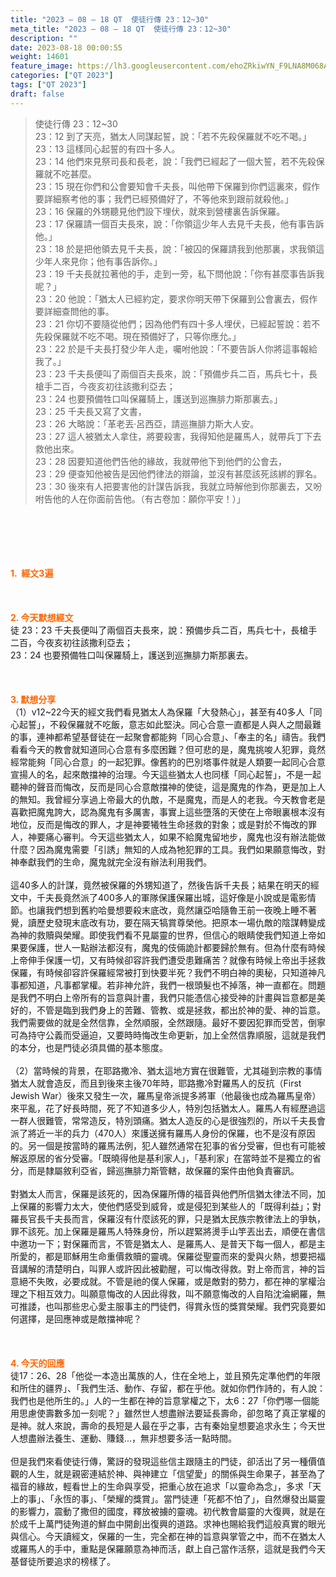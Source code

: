 ```yaml
---
title: "2023 – 08 – 18 QT  使徒行傳 23：12~30"
meta_title: "2023 – 08 – 18 QT  使徒行傳 23：12~30"
description: ""
date: 2023-08-18 00:00:55
weight: 14601
feature_image: https://lh3.googleusercontent.com/ehoZRkiwYN_F9LNA8M068AYxt73EavCZno-PD1cJRuf5BbSkQVUWr3gNEbt5kSs28Pb_Elg17kSrtf9ybWvojWoMV6I4tPM3vGRGDq6GkKkPdL2Gut4QAIw4-uykKUAtNiKgQKntvsU=w800
categories: ["QT 2023"]
tags: ["QT 2023"]
draft: false
---
```


<blockquote>使徒行傳 23：12~30<br />
23：12 到了天亮，猶太人同謀起誓，說：「若不先殺保羅就不吃不喝。」<br />
23：13 這樣同心起誓的有四十多人。<br />
23：14 他們來見祭司長和長老，說：「我們已經起了一個大誓，若不先殺保羅就不吃甚麼。<br />
23：15 現在你們和公會要知會千夫長，叫他帶下保羅到你們這裏來，假作要詳細察考他的事；我們已經預備好了，不等他來到跟前就殺他。」<br />
23：16 保羅的外甥聽見他們設下埋伏，就來到營樓裏告訴保羅。<br />
23：17 保羅請一個百夫長來，說：「你領這少年人去見千夫長，他有事告訴他。」<br />
23：18 於是把他領去見千夫長，說：「被囚的保羅請我到他那裏，求我領這少年人來見你；他有事告訴你。」<br />
23：19 千夫長就拉著他的手，走到一旁，私下問他說：「你有甚麼事告訴我呢？」<br />
23：20 他說：「猶太人已經約定，要求你明天帶下保羅到公會裏去，假作要詳細查問他的事。<br />
23：21 你切不要隨從他們；因為他們有四十多人埋伏，已經起誓說：若不先殺保羅就不吃不喝。現在預備好了，只等你應允。」<br />
23：22 於是千夫長打發少年人走，囑咐他說：「不要告訴人你將這事報給我了。」<br />
23：23 千夫長便叫了兩個百夫長來，說：「預備步兵二百，馬兵七十，長槍手二百，今夜亥初往該撒利亞去；<br />
23：24 也要預備牲口叫保羅騎上，護送到巡撫腓力斯那裏去。」<br />
23：25 千夫長又寫了文書，<br />
23：26 大略說：「革老丟‧呂西亞，請巡撫腓力斯大人安。<br />
23：27 這人被猶太人拿住，將要殺害，我得知他是羅馬人，就帶兵丁下去救他出來。<br />
23：28 因要知道他們告他的緣故，我就帶他下到他們的公會去，<br />
23：29 便查知他被告是因他們律法的辯論，並沒有甚麼該死該綁的罪名。<br />
23：30 後來有人把要害他的計謀告訴我，我就立時解他到你那裏去，又吩咐告他的人在你面前告他。（有古卷加：願你平安！）」</blockquote><br />
&nbsp;<br />
<br />
&nbsp;<br />
<br />
<span style="color: #ff6600;"><strong>1.  經文3遍</strong></span><br />
<br />
&nbsp;<br />
<br />
<span style="color: #ff6600;"><strong>2. 今天默想經文<br />
</strong></span>徒 23：23 千夫長便叫了兩個百夫長來，說：預備步兵二百，馬兵七十，長槍手二百，今夜亥初往該撒利亞去；<br />
23：24 也要預備牲口叫保羅騎上，護送到巡撫腓力斯那裏去。<br />
<br />
&nbsp;<br />
<br />
<strong><span style="color: #ff6600;">3. 默想分享<br />
</span></strong>（1）v12~22今天的經文我們看見猶太人為保羅「大發熱心」，甚至有40多人「同心起誓」，不殺保羅就不吃飯，意志如此堅決。同心合意一直都是人與人之間最難的事，連神都希望基督徒在一起聚會都能夠「同心合意」、「奉主的名」禱告。我們看看今天的教會就知道同心合意有多麼困難？但可悲的是，魔鬼挑唆人犯罪，竟然經常能夠「同心合意」的一起犯罪。像舊約的巴別塔事件就是人類要一起同心合意宣揚人的名，起來敵擋神的治理。今天這些猶太人也同樣「同心起誓」，不是一起聽神的聲音而悔改，反而是同心合意敵擋神的使徒，這是魔鬼的作為，更是加上人的無知。我曾經分享過上帝最大的仇敵，不是魔鬼，而是人的老我。今天教會老是喜歡把魔鬼誇大，認為魔鬼有多厲害，事實上這些墮落的天使在上帝眼裏根本沒有地位，反而是悔改的罪人，才是神要犧牲生命拯救的對象；或是對於不悔改的罪人，神要痛心審判。今天這些猶太人，如果不給魔鬼留地步，魔鬼也沒有辦法能做什麼？因為魔鬼需要「引誘」無知的人成為牠犯罪的工具。我們如果願意悔改，對神奉獻我們的生命，魔鬼就完全沒有辦法利用我們。<br />
<br />
這40多人的計謀，竟然被保羅的外甥知道了，然後告訴千夫長；結果在明天的經文中，千夫長竟然派了400多人的軍隊保護保羅出城，這好像是小說或是電影情節。也讓我們想到舊約哈曼想要殺末底改，竟然讓亞哈隨魯王前一夜晚上睡不著覺，讀歷史發現末底改有功，要在隔天犒賞尊榮他。把原本一場仇敵的陰謀轉變成為神的救贖與榮耀。即使我們看不見屬靈的世界，但信心的眼睛使我們知道上帝如果要保護，世人一點辦法都沒有，魔鬼的伎倆詭計都要歸於無有。但為什麼有時候上帝伸手保護一切，又有時候卻容許我們遭受患難痛苦？就像有時候上帝出手拯救保羅，有時候卻容許保羅經常被打到快要半死？我們不明白神的奧秘，只知道神凡事都知道，凡事都掌權。若非神允許，我們一根頭髮也不掉落，神一直都在。問題是我們不明白上帝所有的旨意與計畫，我們只能憑信心接受神的計畫與旨意都是美好的，不管是臨到我們身上的苦難、管教、或是拯救，都出於神的愛、神的旨意。我們需要做的就是全然信靠，全然順服，全然跟隨。最好不要因犯罪而受苦，倒寧可為持守公義而受逼迫，又要時時悔改生命更新，加上全然信靠順服，這就是我們的本分，也是門徒必須具備的基本態度。<br />
<br />
（2）當時候的背景，在耶路撒冷、猶太這地方實在很難管，尤其碰到宗教的事情猶太人就會造反，而且到後來主後70年時，耶路撒冷對羅馬人的反抗（First Jewish War）後來又發生一次，羅馬皇帝派提多將軍（他最後也成為羅馬皇帝）來平亂，花了好長時間，死了不知道多少人，特別包括猶太人。羅馬人有經歷過這一群人很難管，常常造反，特別頭痛。猶太人造反的心是很強烈的，所以千夫長會派了將近一半的兵力（470人）來護送擁有羅馬人身份的保羅，也不是沒有原因的。另一個是按當時的羅馬法例，犯人雖然通常在犯事的省分受審，但也有可能被解返原居的省分受審。「既曉得他是基利家人」，「基利家」在當時並不是獨立的省分，而是隸屬敘利亞省，歸巡撫腓力斯管轄，故保羅的案件由他負責審訊。<br />
<br />
對猶太人而言，保羅是該死的，因為保羅所傳的福音與他們所信猶太律法不同，加上保羅的影響力太大，使他們感受到威脅，或是侵犯到某些人的「既得利益」；對羅長官長千夫長而言，保羅沒有什麼該死的罪，只是猶太民族宗教律法上的爭執，罪不該死。加上保羅是羅馬人特殊身份，所以趕緊將燙手山竽丟出去，順便在書信中邀功一下；對保羅而言，不管是猶太人、是羅馬人、是普天下每一個人，都是主所愛的，都是耶穌用生命重價救贖的靈魂。保羅從聖靈而來的愛與火熱，想要把福音講解的清楚明白，叫罪人或許因此被勸醒，可以悔改得救。對上帝而言，神的旨意絕不失敗，必要成就。不管是祂的僕人保羅，或是敵對的勢力，都在神的掌權治理之下相互效力。叫願意悔改的人因此得救，叫不願意悔改的人自陷沈淪網羅，無可推諉，也叫那些忠心愛主服事主的門徒們，得賞永恆的獎賞榮耀。我們究竟要如何選擇，是回應神或是敵擋神呢？<br />
<br />
&nbsp;<br />
<br />
<strong style="font-size: inherit;"><span style="color: #ff6600;">4. 今天的回應<br />
</span></strong>徒17：26、28「他從一本造出萬族的人，住在全地上，並且預先定準他們的年限和所住的疆界」、「我們生活、動作、存留，都在乎他。就如你們作詩的，有人說：我們也是他所生的。」人的一生都在神的旨意掌權之下，太6：27「你們哪一個能用思慮使壽數多加一刻呢？」雖然世人想盡辦法要延長壽命，卻忽略了真正掌權的是神。就人來說，壽命的長短是人最在乎之事，古有秦始皇想要追求永生；今天世人想盡辦法養生、運動、賺錢…，無非想要多活一點時間。<br />
<br />
但是我們來看使徒行傳，驚訝的發現這些信主跟隨主的門徒，卻活出了另一種價值觀的人生，就是親密連結於神、與神建立「信望愛」的關係與生命果子，甚至為了福音的緣故，輕看世上的生命與享受，把重心放在追求「以靈命為念」，多求「天上的事」、「永恆的事」、「榮耀的獎賞」。當門徒連「死都不怕了」，自然爆發出屬靈的影響力，震動了撒但的國度，釋放被擄的靈魂。初代教會屬靈的大復興，就是在於成千上萬門徒殉道的鮮血中開創出復興的道路。求神也賜給我們這般真實的眼光與信心。今天讀經文，保羅的一生，完全都在神的旨意與掌管之中，而不在猶太人或羅馬人的手中，重點是保羅願意為神而活，獻上自己當作活祭，這就是我們今天基督徒所要追求的榜樣了。<br />
<br />
<audio style="display: none;" controls="controls"></audio><br />
<br />
<audio style="display: none;" controls="controls"></audio><br />
<br />
<audio style="display: none;" controls="controls"></audio><br />
<br />
<audio style="display: none;" controls="controls"></audio><br />
<br />
<audio style="display: none;" controls="controls"></audio>
        